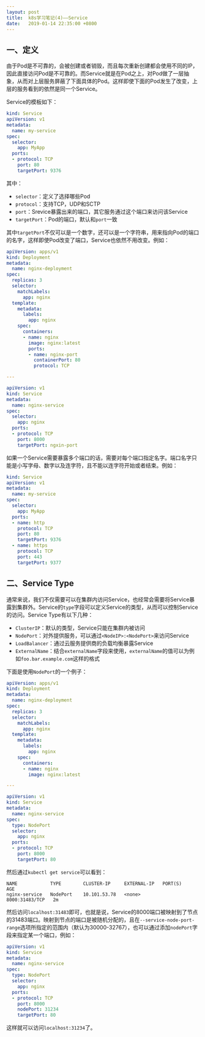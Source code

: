 ```yaml
---
layout: post
title:  k8s学习笔记(4)——Service
date:   2019-01-14 22:35:00 +0800
---
```


## 一、定义

由于Pod是不可靠的，会被创建或者销毁，而且每次重新创建都会使用不同的IP，因此直接访问Pod是不可靠的。而Service就是在Pod之上，对Pod做了一层抽象，从而对上层服务屏蔽了下面具体的Pod。这样即使下面的Pod发生了改变，上层的服务看到的依然是同一个Service。

Service的模板如下：

```yml
kind: Service
apiVersion: v1
metadata:
  name: my-service
spec:
  selector:
    app: MyApp
  ports:
  - protocol: TCP
    port: 80
    targetPort: 9376
```

其中：

- `selector`：定义了选择哪些Pod
- `protocol`：支持TCP，UDP和SCTP
- `port`：Srevice暴露出来的端口，其它服务通过这个端口来访问该Service
- `targetPort`：Pod的端口，默认和`port`一致

其中`targetPort`不仅可以是一个数字，还可以是一个字符串，用来指向Pod的端口的名字，这样即使Pod改变了端口，Service也依然不用改变。例如：

```yml
apiVersion: apps/v1
kind: Deployment
metadata:
  name: nginx-deployment
spec:
  replicas: 3
  selector:
    matchLabels:
      app: nginx
  template:
    metadata:
      labels:
        app: nginx
    spec:
      containers:
      - name: nginx
      	image: nginx:latest
      	ports:
      	- name: nginx-port
      	  containerPort: 80
      	  protocol: TCP

---

apiVersion: v1
kind: Service
metadata:
  name: nginx-service
spec:
  selector:
    app: nginx
  ports:
  - protocol: TCP
    port: 8000
    targetPort: ngxin-port
```

如果一个Service需要暴露多个端口的话，需要对每个端口指定名字。端口名字只能是小写字母、数字以及连字符，且不能以连字符开始或者结束。例如：

```yml
kind: Service
apiVersion: v1
metadata:
  name: my-service
spec:
  selector:
    app: MyApp
  ports:
  - name: http
    protocol: TCP
    port: 80
    targetPort: 9376
  - name: https
    protocol: TCP
    port: 443
    targetPort: 9377
```

## 二、Service Type

通常来说，我们不仅需要可以在集群内访问Service，也经常会需要将Service暴露到集群外。Service的`type`字段可以定义Service的类型，从而可以控制Service的访问。Service Type有以下几种：

- `ClusterIP`：默认的类型，Service只能在集群内被访问
- `NodePort`：对外提供服务，可以通过`<NodeIP>:<NodePort>`来访问Service
- `LoadBalancer`：通过云服务提供商的负载均衡暴露Service
- `ExternalName`：结合`externalName`字段来使用，`externalName`的值可以为例如`foo.bar.example.com`这样的格式

下面是使用`NodePort`的一个例子：

```yml
apiVersion: apps/v1
kind: Deployment
metadata:
  name: nginx-deployment
spec:
  replicas: 3
  selector:
    matchLabels:
      app: nginx
  template:
    metadata:
      labels:
        app: nginx
    spec:
      containers:
      - name: nginx
        image: nginx:latest

---

apiVersion: v1
kind: Service
metadata:
  name: nginx-service
spec:
  type: NodePort
  selector:
    app: nginx
  ports:
  - protocol: TCP
    port: 8000
    targetPort: 80
```

然后通过`kubectl get service`可以看到：

```
NAME            TYPE        CLUSTER-IP     EXTERNAL-IP   PORT(S)          AGE
nginx-service   NodePort    10.101.53.78   <none>        8000:31483/TCP   2m
```

然后访问`localhost:31483`即可，也就是说，Service的8000端口被映射到了节点的31483端口。映射到节点的端口是被随机分配的，且在`--service-node-port-range`选项所指定的范围内（默认为30000-32767），也可以通过添加`nodePort`字段来指定某一个端口，例如：

```yml
apiVersion: v1
kind: Service
metadata:
  name: nginx-service
spec:
  type: NodePort
  selector:
    app: nginx
  ports:
  - protocol: TCP
    port: 8000
    nodePort: 31234
    targetPort: 80
```

这样就可以访问`localhost:31234`了。
